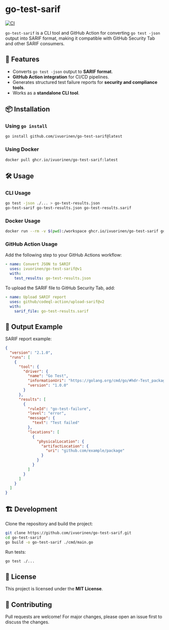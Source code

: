 # go-test-sarif

[![CI](https://github.com/ivuorinen/go-test-sarif/actions/workflows/test.yml/badge.svg)](https://github.com/ivuorinen/go-test-sarif/actions/workflows/test.yml)

`go-test-sarif` is a CLI tool and GitHub Action for converting `go test -json` output into SARIF format, making it compatible with GitHub Security Tab and other SARIF consumers.

## 🚀 Features

- Converts `go test -json` output to **SARIF format**.
- **GitHub Action integration** for CI/CD pipelines.
- Generates structured test failure reports for **security and compliance tools**.
- Works as a **standalone CLI tool**.

## 📦 Installation

### Using `go install`

```sh
go install github.com/ivuorinen/go-test-sarif@latest
```

### Using Docker

```sh
docker pull ghcr.io/ivuorinen/go-test-sarif:latest
```

## 🛠️ Usage

### CLI Usage

```sh
go test -json ./... > go-test-results.json
go-test-sarif go-test-results.json go-test-results.sarif
```

### Docker Usage

```sh
docker run --rm -v $(pwd):/workspace ghcr.io/ivuorinen/go-test-sarif go-test-results.json go-test-results.sarif
```

### GitHub Action Usage

Add the following step to your GitHub Actions workflow:

```yaml
- name: Convert JSON to SARIF
  uses: ivuorinen/go-test-sarif@v1
  with:
    test_results: go-test-results.json
```

To upload the SARIF file to GitHub Security Tab, add:

```yaml
- name: Upload SARIF report
  uses: github/codeql-action/upload-sarif@v2
  with:
    sarif_file: go-test-results.sarif
```

## 📜 Output Example

SARIF report example:
```json
{
  "version": "2.1.0",
  "runs": [
    {
      "tool": {
        "driver": {
          "name": "Go Test",
          "informationUri": "https://golang.org/cmd/go/#hdr-Test_packages",
          "version": "1.0.0"
        }
      },
      "results": [
        {
          "ruleId": "go-test-failure",
          "level": "error",
          "message": {
            "text": "Test failed"
          },
          "locations": [
            {
              "physicalLocation": {
                "artifactLocation": {
                  "uri": "github.com/example/package"
                }
              }
            }
          ]
        }
      ]
    }
  ]
}
```

## 🏗 Development

Clone the repository and build the project:
```sh
git clone https://github.com/ivuorinen/go-test-sarif.git
cd go-test-sarif
go build -o go-test-sarif ./cmd/main.go
```

Run tests:

```sh
go test ./...
```

## 📄 License

This project is licensed under the **MIT License**.

## 🤝 Contributing

Pull requests are welcome! For major changes, please open an issue first to discuss the changes.

